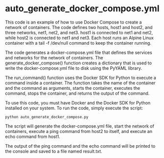 # auto_generate_docker_compose.yml

This code is an example of how to use Docker Compose to create a network of containers. The code defines two hosts, host1 and host2, and three networks, net1, net2, and net3. host1 is connected to net1 and net2, while host2 is connected to net1 and net3. Each host runs an Alpine Linux container with a tail -f /dev/null command to keep the container running.

The code generates a docker-compose.yml file that defines the services and networks for the network of containers. The generate_docker_compose() function creates a dictionary that is used to write the docker-compose.yml file to disk using the PyYAML library.

The run_command() function uses the Docker SDK for Python to execute a command inside a container. The function takes the name of the container and the command as arguments, starts the container, executes the command, stops the container, and returns the output of the command.

To use this code, you must have Docker and the Docker SDK for Python installed on your system. To run the code, simply execute the script:

`python auto_generate_docker_compose.py`

The script will generate the docker-compose.yml file, start the network of containers, execute a ping command from host2 to itself, and execute an echo command from host1.

The output of the ping command and the echo command will be printed to the console and saved to a file named result.txt.

